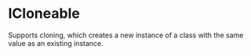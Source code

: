 # ICloneable

Supports cloning, which creates a new instance of a class with the same value as an existing instance.
